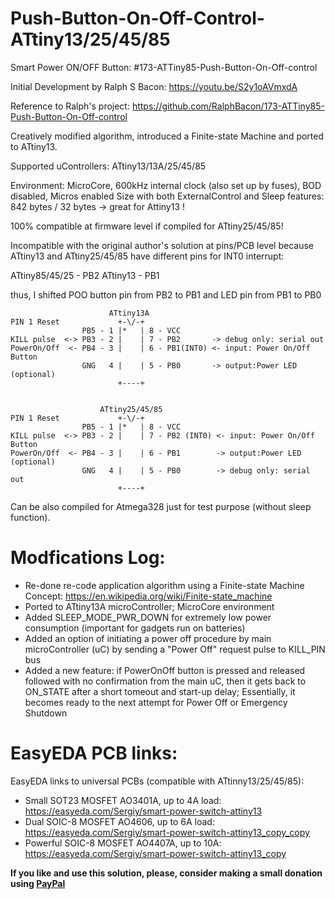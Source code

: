 # Push-Button-On-Off-Control-ATtiny13/25/45/85
Smart Power ON/OFF Button: #173-ATTiny85-Push-Button-On-Off-control

Initial Development by Ralph S Bacon: https://youtu.be/S2y1oAVmxdA 

Reference to Ralph's project: https://github.com/RalphBacon/173-ATTiny85-Push-Button-On-Off-control

Creatively modified algorithm, introduced a Finite-state Machine and ported to ATtiny13.

Supported uControllers: ATtiny13/13A/25/45/85

Environment: MicroCore, 600kHz internal clock (also set up by fuses), BOD disabled, Micros enabled 
Size with both ExternalControl and Sleep features: 842 bytes / 32 bytes -> great for Attiny13 ! 
 
100% compatible at firmware level if compiled for ATtiny25/45/85!

Incompatible with the original author's solution at pins/PCB level because ATtiny13 and ATtiny25/45/85
have different pins for INT0 interrupt:

   ATtiny85/45/25 - PB2
   ATtiny13       - PB1

thus, I shifted POO button pin from PB2 to PB1 and 
                       LED pin from PB1 to PB0

                          ATtiny13A
	PIN 1 Reset             +-\/-+
	                PB5 - 1 |*   | 8 - VCC
	KILL pulse  <-> PB3 - 2 |    | 7 - PB2       -> debug only: serial out
	PowerOn/Off  <- PB4 - 3 |    | 6 - PB1(INT0) <- input: Power On/Off Button
	                GNG   4 |    | 5 - PB0       -> output:Power LED (optional)
	                        +----+


                        ATtiny25/45/85 
	PIN 1 Reset             +-\/-+
	                PB5 - 1 |*   | 8 - VCC
	KILL pulse  <-> PB3 - 2 |    | 7 - PB2 (INT0) <- input: Power On/Off Button  
	PowerOn/Off  <- PB4 - 3 |    | 6 - PB1        -> output:Power LED (optional)
	                GNG   4 |    | 5 - PB0        -> debug only: serial out
	                        +----+


Can be also compiled for Atmega328 just for test purpose (without sleep function).

# Modfications Log: 
 - Re-done re-code application algorithm using a Finite-state Machine Concept: https://en.wikipedia.org/wiki/Finite-state_machine
 - Ported to ATtiny13A microController; MicroCore environment
 - Added SLEEP_MODE_PWR_DOWN for extremely low power consumption (important for gadgets run on batteries) 
 - Added an option of initiating a power off procedure by main microController (uC) by 
   sending a "Power Off" request pulse to KILL_PIN bus 
 - Added a new feature: if PowerOnOff button is pressed and released followed with no confirmation from the main uC, 
   then it gets back to ON_STATE after a short tomeout and start-up delay; 
   Essentially, it becomes ready to the next attempt for Power Off or Emergency Shutdown 

# EasyEDA PCB links:
EasyEDA links to universal PCBs (compatible with ATtinny13/25/45/85):
 - Small SOT23 MOSFET AO3401A, up to 4A load: https://easyeda.com/Sergiy/smart-power-switch-attiny13
 - Dual SOIC-8 MOSFET AO4606,  up to 6A load: https://easyeda.com/Sergiy/smart-power-switch-attiny13_copy_copy
 - Powerful SOIC-8 MOSFET AO4407A, up to 10A: https://easyeda.com/Sergiy/smart-power-switch-attiny13_copy

**If you like and use this solution, please, consider making a small donation using [PayPal](https://paypal.me/shaggyDog18/3USD)**
